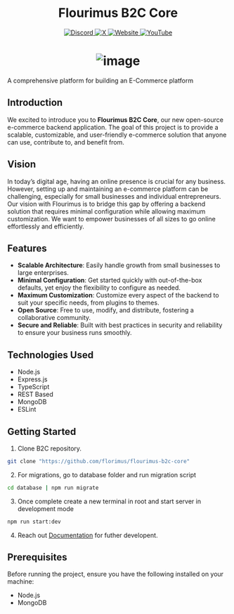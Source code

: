 <h1 align="center">
    Flourimus B2C Core
</h1>
<p align="center">
  <a href="https://discord.gg/YOUR_INVITE_LINK">
    <img src="https://img.shields.io/badge/-5865F2?logo=discord&logoColor=white&style=for-the-badge" alt="Discord">
  </a>
  <a href="https://x.com/YOUR_HANDLE">
    <img src="https://img.shields.io/badge/-000000?logo=x&logoColor=white&style=for-the-badge" alt="X">
  </a>
  <a href="https://yourwebsite.com">
    <img src="https://img.shields.io/badge/-FF7139?logo=firefox&logoColor=white&style=for-the-badge" alt="Website">
  </a>
  <a href="https://www.youtube.com/@YOUR_CHANNEL">
    <img src="https://img.shields.io/badge/-FF0000?logo=youtube&logoColor=white&style=for-the-badge" alt="YouTube">
  </a>
</p>
<h1 align="center">
  <img src="https://github.com/user-attachments/assets/cc279557-8ff7-4919-90dc-2fcf8b2749e0" alt="image">
</h1>

A comprehensive platform for building an E-Commerce platform


## Introduction

We excited to introduce you to **Flourimus B2C Core**, our new open-source e-commerce backend application. The goal of this project is to provide a scalable, customizable, and user-friendly e-commerce solution that anyone can use, contribute to, and benefit from.


## Vision

In today’s digital age, having an online presence is crucial for any business. However, setting up and maintaining an e-commerce platform can be challenging, especially for small businesses and individual entrepreneurs. Our vision with Flourimus is to bridge this gap by offering a backend solution that requires minimal configuration while allowing maximum customization. We want to empower businesses of all sizes to go online effortlessly and efficiently.


## Features

- **Scalable Architecture**: Easily handle growth from small businesses to large enterprises.
- **Minimal Configuration**: Get started quickly with out-of-the-box defaults, yet enjoy the flexibility to configure as needed.
- **Maximum Customization**: Customize every aspect of the backend to suit your specific needs, from plugins to themes.
- **Open Source**: Free to use, modify, and distribute, fostering a collaborative community.
- **Secure and Reliable**: Built with best practices in security and reliability to ensure your business runs smoothly.

## Technologies Used

- Node.js
- Express.js
- TypeScript
- REST Based
- MongoDB
- ESLint

## Getting Started

1. Clone B2C repository.

```bash
git clone "https://github.com/florimus/flourimus-b2c-core"
```

2. For migrations, go to database folder and run migration script

```bash
cd database | npm run migrate
```

3. Once complete create a new terminal in root and start server in development mode

```bash
npm run start:dev
```

4. Reach out [Documentation](https://doc.flourimus.com/b2c-core) for futher developent.


## Prerequisites

Before running the project, ensure you have the following installed on your machine:

- Node.js
- MongoDB
